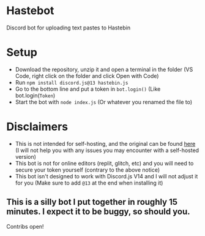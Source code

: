 # Hastebot
Discord bot for uploading text pastes to Hastebin


# Setup
- Download the repository, unzip it and open a terminal in the folder
(VS Code, right click on the folder and click Open with Code)
- Run `npm install discord.js@13 hastebin.js`
- Go to the bottom line and put a token in `bot.login()` (Like bot.login(`Token`)
- Start the bot with `node index.js` (Or whatever you renamed the file to)


# Disclaimers
- This is not intended for self-hosting, and the original can be found [here]() (I will not help you with any issues you may encounter with a self-hosted version)
- This bot is not for online editors (replit, glitch, etc) and you will need to secure your token yourself (contrary to the above notice)
- This bot isn't designed to work with Discord.js V14 and I will not adjust it for you (Make sure to add `@13` at the end when installing it)


## This is a silly bot I put together in roughly 15 minutes. I expect it to be buggy, so should you.
Contribs open!
